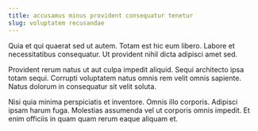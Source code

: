 ```yaml
---
title: accusamus minus provident consequatur tenetur
slug: voluptatem recusandae
---
```


Quia et qui quaerat sed ut autem. Totam est hic eum libero. Labore et necessitatibus consequatur. Ut provident nihil dicta adipisci amet sed.

Provident rerum natus ut aut culpa impedit aliquid. Sequi architecto ipsa totam sequi. Corrupti voluptatem natus omnis rem velit omnis sapiente. Natus dolorum in consequatur sit velit soluta.

Nisi quia minima perspiciatis et inventore. Omnis illo corporis. Adipisci ipsam harum fuga. Molestias assumenda vel ut corporis omnis impedit. Et enim officiis in quam quam rerum eaque aliquam et.
